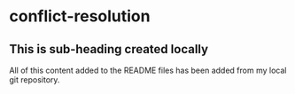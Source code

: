 # conflict-resolution

## This is sub-heading created locally

All of this content added to the README files has been added from my local git repository.